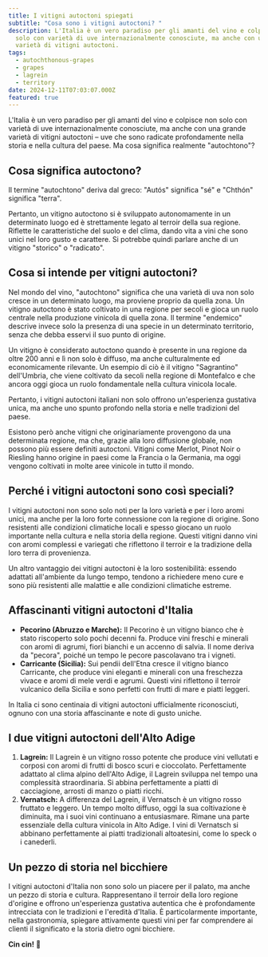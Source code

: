 ```yaml
---
title: I vitigni autoctoni spiegati
subtitle: "Cosa sono i vitigni autoctoni? "
description: L'Italia è un vero paradiso per gli amanti del vino e colpisce non
  solo con varietà di uve internazionalmente conosciute, ma anche con una grande
  varietà di vitigni autoctoni.
tags:
  - autochthonous-grapes
  - grapes
  - lagrein
  - territory
date: 2024-12-11T07:03:07.000Z
featured: true
---
```


L'Italia è un vero paradiso per gli amanti del vino e colpisce non solo con varietà di uve internazionalmente conosciute, ma anche con una grande varietà di vitigni autoctoni – uve che sono radicate profondamente nella storia e nella cultura del paese. Ma cosa significa realmente "autochtono"?

## **Cosa significa autoctono?**

Il termine "autochtono" deriva dal greco: "Autós" significa "sé" e "Chthón" significa "terra".

Pertanto, un vitigno autoctono si è sviluppato autonomamente in un determinato luogo ed è strettamente legato al terroir della sua regione. Riflette le caratteristiche del suolo e del clima, dando vita a vini che sono unici nel loro gusto e carattere. Si potrebbe quindi parlare anche di un vitigno "storico" o "radicato".

## **Cosa si intende per vitigni autoctoni?**

Nel mondo del vino, "autochtono" significa che una varietà di uva non solo cresce in un determinato luogo, ma proviene proprio da quella zona. Un vitigno autoctono è stato coltivato in una regione per secoli e gioca un ruolo centrale nella produzione vinicola di quella zona. Il termine "endemico" descrive invece solo la presenza di una specie in un determinato territorio, senza che debba esservi il suo punto di origine.

Un vitigno è considerato autoctono quando è presente in una regione da oltre 200 anni e lì non solo è diffuso, ma anche culturalmente ed economicamente rilevante. Un esempio di ciò è il vitigno "Sagrantino" dell'Umbria, che viene coltivato da secoli nella regione di Montefalco e che ancora oggi gioca un ruolo fondamentale nella cultura vinicola locale.

Pertanto, i vitigni autoctoni italiani non solo offrono un'esperienza gustativa unica, ma anche uno spunto profondo nella storia e nelle tradizioni del paese.

Esistono però anche vitigni che originariamente provengono da una determinata regione, ma che, grazie alla loro diffusione globale, non possono più essere definiti autoctoni. Vitigni come Merlot, Pinot Noir o Riesling hanno origine in paesi come la Francia o la Germania, ma oggi vengono coltivati in molte aree vinicole in tutto il mondo.

## **Perché i vitigni autoctoni sono così speciali?**

I vitigni autoctoni non sono solo noti per la loro varietà e per i loro aromi unici, ma anche per la loro forte connessione con la regione di origine. Sono resistenti alle condizioni climatiche locali e spesso giocano un ruolo importante nella cultura e nella storia della regione. Questi vitigni danno vini con aromi complessi e variegati che riflettono il terroir e la tradizione della loro terra di provenienza.

Un altro vantaggio dei vitigni autoctoni è la loro sostenibilità: essendo adattati all'ambiente da lungo tempo, tendono a richiedere meno cure e sono più resistenti alle malattie e alle condizioni climatiche estreme.

## **Affascinanti vitigni autoctoni d'Italia**

- **Pecorino (Abruzzo e Marche):** Il Pecorino è un vitigno bianco che è stato riscoperto solo pochi decenni fa. Produce vini freschi e minerali con aromi di agrumi, fiori bianchi e un accenno di salvia. Il nome deriva da "pecora", poiché un tempo le pecore pascolavano tra i vigneti.
- **Carricante (Sicilia):** Sui pendii dell'Etna cresce il vitigno bianco Carricante, che produce vini eleganti e minerali con una freschezza vivace e aromi di mele verdi e agrumi. Questi vini riflettono il terroir vulcanico della Sicilia e sono perfetti con frutti di mare e piatti leggeri.

In Italia ci sono centinaia di vitigni autoctoni ufficialmente riconosciuti, ognuno con una storia affascinante e note di gusto uniche.

## **I due vitigni autoctoni dell'Alto Adige**

1. **Lagrein:** Il Lagrein è un vitigno rosso potente che produce vini vellutati e corposi con aromi di frutti di bosco scuri e cioccolato. Perfettamente adattato al clima alpino dell'Alto Adige, il Lagrein sviluppa nel tempo una complessità straordinaria. Si abbina perfettamente a piatti di cacciagione, arrosti di manzo o piatti ricchi.
2. **Vernatsch:** A differenza del Lagrein, il Vernatsch è un vitigno rosso fruttato e leggero. Un tempo molto diffuso, oggi la sua coltivazione è diminuita, ma i suoi vini continuano a entusiasmare. Rimane una parte essenziale della cultura vinicola in Alto Adige. I vini di Vernatsch si abbinano perfettamente ai piatti tradizionali altoatesini, come lo speck o i canederli.

## **Un pezzo di storia nel bicchiere**

I vitigni autoctoni d'Italia non sono solo un piacere per il palato, ma anche un pezzo di storia e cultura. Rappresentano il terroir della loro regione d'origine e offrono un'esperienza gustativa autentica che è profondamente intrecciata con le tradizioni e l'eredità d'Italia. È particolarmente importante, nella gastronomia, spiegare attivamente questi vini per far comprendere ai clienti il significato e la storia dietro ogni bicchiere.

**Cin cin!** 🍷
